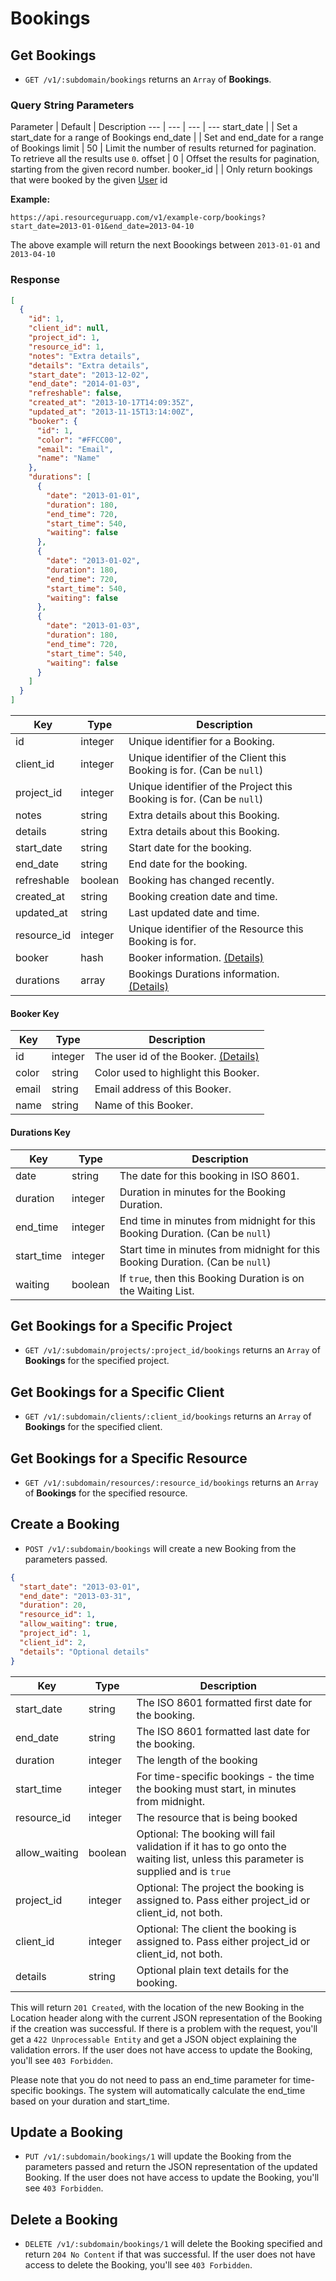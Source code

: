 # Bookings

## Get Bookings

* `GET /v1/:subdomain/bookings` returns an `Array` of **Bookings**.

### Query String Parameters

Parameter | Default | Description
--- | --- | --- | ---
start_date |  | Set a start_date for a range of Bookings
end_date |  | Set and end_date for a range of Bookings
limit | 50 | Limit the number of results returned for pagination. To retrieve all the results use `0`.
offset | 0 | Offset the results for pagination, starting from the given record number.
booker_id |  | Only return bookings that were booked by the given [User](./users.md) id

**Example:**

```
https://api.resourceguruapp.com/v1/example-corp/bookings?start_date=2013-01-01&end_date=2013-04-10
```

The above example will return the next Boookings between `2013-01-01` and `2013-04-10`

### Response

```json
[
  {
    "id": 1,
    "client_id": null,
    "project_id": 1,
    "resource_id": 1,
    "notes": "Extra details",
    "details": "Extra details",
    "start_date": "2013-12-02",
    "end_date": "2014-01-03",
    "refreshable": false,
    "created_at": "2013-10-17T14:09:35Z",
    "updated_at": "2013-11-15T13:14:00Z",
    "booker": {
      "id": 1,
      "color": "#FFCC00",
      "email": "Email",
      "name": "Name"
    },
    "durations": [
      {
        "date": "2013-01-01",
        "duration": 180,
        "end_time": 720,
        "start_time": 540,
        "waiting": false
      },
      {
        "date": "2013-01-02",
        "duration": 180,
        "end_time": 720,
        "start_time": 540,
        "waiting": false
      },
      {
        "date": "2013-01-03",
        "duration": 180,
        "end_time": 720,
        "start_time": 540,
        "waiting": false
      }
    ]
  }
]
```

Key | Type | Description
--- | --- | ---
id | integer | Unique identifier for a Booking.
client_id | integer | Unique identifier of the Client this Booking is for. (Can be `null`)
project_id | integer | Unique identifier of the Project this Booking is for. (Can be `null`)
notes | string | Extra details about this Booking.
details | string | Extra details about this Booking.
start_date | string | Start date for the booking.
end_date | string | End date for the booking.
refreshable | boolean | Booking has changed recently.
created_at | string | Booking creation date and time.
updated_at | string | Last updated date and time.
resource_id | integer | Unique identifier of the Resource this Booking is for.
booker | hash | Booker information. [(Details)](#booker-key)
durations | array | Bookings Durations information. [(Details)](#durations-key)

#### Booker Key

Key | Type | Description
--- | --- | ---
id | integer | The user id of the Booker. [(Details)](./users.md)
color | string | Color used to highlight this Booker.
email | string | Email address of this Booker.
name | string | Name of this Booker.

#### Durations Key

Key | Type | Description
--- | --- | ---
date | string | The date for this booking in ISO 8601.
duration | integer | Duration in minutes for the Booking Duration.
end_time | integer | End time in minutes from midnight for this Booking Duration. (Can be `null`)
start_time | integer | Start time in minutes from midnight for this Booking Duration. (Can be `null`)
waiting | boolean | If `true`, then this Booking Duration is on the Waiting List.


## Get Bookings for a Specific Project

* `GET /v1/:subdomain/projects/:project_id/bookings` returns an `Array` of **Bookings** for the specified project.

## Get Bookings for a Specific Client

* `GET /v1/:subdomain/clients/:client_id/bookings` returns an `Array` of **Bookings** for the specified client.

## Get Bookings for a Specific Resource

* `GET /v1/:subdomain/resources/:resource_id/bookings` returns an `Array` of **Bookings** for the specified resource.


## Create a Booking

* `POST /v1/:subdomain/bookings` will create a new Booking from the parameters passed.

```json
{
  "start_date": "2013-03-01",
  "end_date": "2013-03-31",
  "duration": 20,
  "resource_id": 1,
  "allow_waiting": true,
  "project_id": 1,
  "client_id": 2,
  "details": "Optional details"
}
```

Key | Type | Description
--- | --- | ---
start_date | string | The ISO 8601 formatted first date for the booking.
end_date | string | The ISO 8601 formatted last date for the booking.
duration | integer | The length of the booking
start_time | integer | For time-specific bookings - the time the booking must start, in minutes from midnight.
resource_id | integer | The resource that is being booked
allow_waiting | boolean | Optional: The booking will fail validation if it has to go onto the waiting list, unless this parameter is supplied and is `true`
project_id | integer | Optional: The project the booking is assigned to. Pass either project_id or client_id, not both.
client_id | integer | Optional: The client the booking is assigned to. Pass either project_id or client_id, not both.
details | string | Optional plain text details for the booking.
This will return `201 Created`, with the location of the new Booking in the Location header
along with the current JSON representation of the Booking if the creation was successful.
If there is a problem with the request, you'll get a `422 Unprocessable Entity` and get a JSON object explaining the validation errors.
If the user does not have access to update the Booking, you'll see `403 Forbidden`.

Please note that you do not need to pass an end_time parameter for time-specific bookings. The system will automatically calculate the end_time based on your duration and start_time.

## Update a Booking

* `PUT /v1/:subdomain/bookings/1` will update the Booking from the parameters passed and return
the JSON representation of the updated Booking. If the user does not have access to update
the Booking, you'll see `403 Forbidden`.

## Delete a Booking

* `DELETE /v1/:subdomain/bookings/1` will delete the Booking specified and return `204 No Content`
if that was successful. If the user does not have access to delete the Booking, you'll see `403 Forbidden`.

